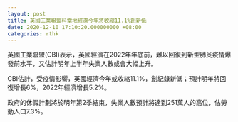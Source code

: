 ```yaml
---
layout: post
title: 英國工業聯盟料當地經濟今年將收縮11.1%創新低
date: 2020-12-10 17:10:20.000000000 +08:00
categories: rthk
---
```


英國工業聯盟(CBI)表示，英國經濟在2022年年底前，難以回復到新型肺炎疫情爆發前水平，又估計明年上半年失業人數或會大幅上升。

CBI估計，受疫情影響，英國經濟今年或收縮11.1%，創紀錄新低；預計明年將回復增長6%，2022年經濟增長5.2%。

政府的休假計劃將於明年第2季結束，失業人數預計將達到251萬人的高位，佔勞動人口7.3%。
